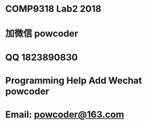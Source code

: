 # COMP9318 Lab2 2018
# 加微信 powcoder

# QQ 1823890830

# Programming Help Add Wechat powcoder

# Email: powcoder@163.com

